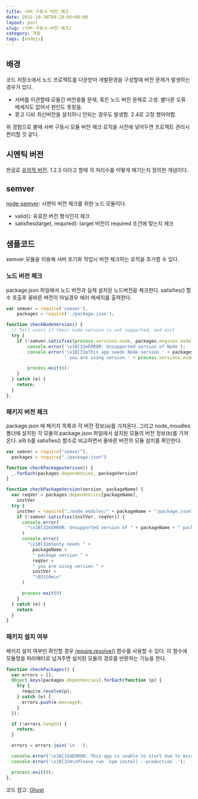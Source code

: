 ```yaml
---
title: 서버 구동시 버전 체크
date: 2015-10-30T09:29:05+00:00
layout: post
slug: /서버-구동시-버전-체크/
category: 개발
tags: [nodejs]
---
```


## 배경

코드 저장소에서 노드 프로젝트를 다운받아 개발환경을 구성할때 버전 문제가 발생하는 경우가 있다.

- 서버를 이관할때 모듈간 버전충돌 문제, 혹은 노드 버전 문제로 고생. 별다른 오류 메세지도 없어서 원인도 못찾음.
- 몽고 디비 최신버전을 설치하니 안되는 경우도 발생함. 2.4로 고정 했어야함.

위 경험으로 볼때 서버 구동시 모듈 버전 체크 로직을 사전에 넣어두면 프로젝트 관리시 편리할 것 같다.

## 시멘틱 버전

한글로 [유의적 버전](http://semver.org/lang/ko/). 1.2.3 이라고 할때 각 자리수를 어떻게 매기는지 정의한 개념이다.

## semver

[node-semver](https://github.com/npm/node-semver): 시멘틱 버전 체크를 위한 노드 모듈이다.

- valid(): 유효한 버전 형식인지 체크
- satisfies(target, required): target 버전이 required 조건에 맞는지 체크

## 샘플코드

semver 모듈을 이용해 서버 초기화 작업시 버전 체크하는 로직을 추가할 수 있다.

### 노드 버전 체크

package.json 파일에서 노드 버전과 실제 설치된 노드버전을 체크한다. satisfies() 함수 호출후 올바른 버전이 아닐경우 에러 메세지를 출력한다.

```javascript
var semver = require('semver'),
    packages = require('./package.json');

function checkNodeVersion() {
  // Tell users if their node version is not supported, and exit
  try {
    if (!semver.satisfies(process.versions.node, packages.engines.node)) {
        console.error('\x1B[31mERROR: Unsupported version of Node');
        console.error('\x1B[31mThis app needs Node version ' + packages.engines.node +
                      ' you are using version ' + process.versions.node + '\033[0m\n');

        process.exit(0);
    }
  } catch (e) {
    return;
  }
},
```

### 패키지 버전 체크

package.json 에 패키지 목록과 각 버전 정보(a)를 가져온다. 그리고 node_moudles 폴더에 설치된 각 모듈의 package.json 파일에서 설치된 모듈의 버전 정보(b)를 가져온다. a와 b를 satisfies() 함수로 비교하면서 올바른 버전의 모듈 설치를 확인한다.

```javascript
var semver = require("semver"),
  packages = require("./package.json")

function checkPackagesVersion() {
  _.forEach(packages.dependencies, packageVersion)
}

function checkPackageVersion(version, packageName) {
  var reqVer = packages.dependencies[packageName],
    instVer
  try {
    instVer = require("./node_modules/" + packageName + "/package.json").version
    if (!semver.satisfies(instVer, reqVer)) {
      console.error(
        "\x1B[31mERROR: Unsupported version of " + packageName + " package"
      )
      console.error(
        "\x1B[31mSenty needs " +
          packageName +
          " package version " +
          reqVer +
          " you are using version " +
          instVer +
          "\033[0m\n"
      )

      process.exit(0)
    }
  } catch (e) {
    return
  }
}
```

### 패키지 설치 여부

패키지 설치 여부만 확인할 경우 [require.resolve()](https://nodejs.org/api/globals.html#globals_require_resolve) 함수를 사용할 수 있다. 이 함수에 모듈명을 파라매터로 넘겨주면 설치된 모듈의 경로를 반환하는 기능을 한다.

```javascript
function checkPackages() {
  var errors = [];
  Object.keys(packages.dependencies).forEach(function (p) {
    try {
      require.resolve(p);
    } catch (e) {
      errors.push(e.message);
    }
  });

  if (!errors.length) {
    return;
  }

  errors = errors.join('\n  ');

  console.error('\x1B[31mERROR: This app is unable to start due to missing dependencies:\033[0m\n  ' + errors);
  console.error('\x1B[32m\nPlease run `npm install --production`.');

  process.exit(0);
},
```

코드 참고: [Ghost](https://github.com/TryGhost/Ghost/blob/master/core%2Fserver%2Futils%2Fstartup-check.js)
